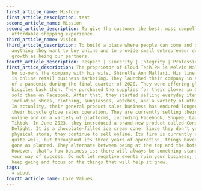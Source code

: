 ```yaml
---
first_article_name: History
first_article_description: test
second_article_name: Mission
second_article_description: To give the customer the best, most compelling and
  affordable shopping experience.
third_article_name: Vision
third_article_description: To build a place where people can come and discover
  anything they want to buy online and to provide small entrepreneur development
  growth as being our partners.
fourth_article_description: Respect | Sincerity | Integrity | Professionalism | Accountability
first_artice_description: The proprietor of Cloud Tech.PH is Melvin Mallari, and
  he co-owns the company with his wife, Shinelle Ann Mallari. His line of work
  is online retail business marketing. They launched their company in the midst
  of a pandemic during the final quarter of 2020. They were offering gloves for
  bicycles back then. They purchased the supplies for their gloves in China and
  sold them on Facebook. After that, they started selling everyday items
  including shoes, clothing, sunglasses, watches, and a variety of other things.
  In actuality, their general product sales business has endured longer than
  their bicycle glove sales operation. They are currently selling their goods
  online and on a variety of platforms, including Facebook, Shopee, Lazada, and
  Tiktok. In June 2023, they introduced a brand-new product called Cone Bite
  Delight. It is a chocolate-filled ice cream cone. Since they don't yet have a
  physical store, they continue to sell online. Its firm is currently doing
  quite well, but throughout its three years of operation, things haven't always
  gone as planned. They alternate between being at the top and the bottom.
  However, that's how business is; there will always be something standing in
  your way of success. Do not let negative events ruin your business; instead,
  keep going and focus on the things that will help it grow.
tags:
  - about
fourth_article_name: Core Values
---
```

